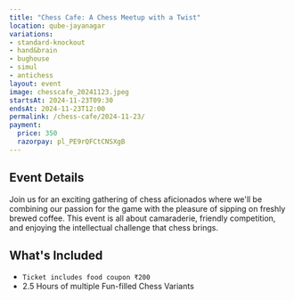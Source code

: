 ```yaml
---
title: "Chess Cafe: A Chess Meetup with a Twist"
location: qube-jayanagar
variations:
- standard-knockout
- hand&brain
- bughouse
- simul
- antichess
layout: event
image: chesscafe_20241123.jpeg
startsAt: 2024-11-23T09:30
endsAt: 2024-11-23T12:00
permalink: /chess-cafe/2024-11-23/
payment:
  price: 350
  razorpay: pl_PE9rQFCtCNSXgB
---
```


## Event Details

Join us for an exciting gathering of chess aficionados where we'll be
combining our passion for the game with the pleasure of sipping on freshly
brewed coffee. This event is all about camaraderie, friendly competition, and
enjoying the intellectual challenge that chess brings.

## What's Included

- `Ticket includes food coupon ₹200`
- 2.5 Hours of multiple Fun-filled Chess Variants

